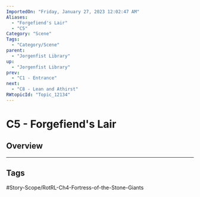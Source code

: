 ```yaml
---
ImportedOn: "Friday, January 27, 2023 12:02:47 AM"
Aliases:
  - "Forgefiend's Lair"
  - "C5"
Category: "Scene"
Tags:
  - "Category/Scene"
parent:
  - "Jorgenfist Library"
up:
  - "Jorgenfist Library"
prev:
  - "C1 - Entrance"
next:
  - "C8 - Lean and Athirst"
RWtopicId: "Topic_12134"
---
```

# C5 - Forgefiend's Lair
## Overview

---
## Tags
#Story-Scope/RotRL-Ch4-Fortress-of-the-Stone-Giants

